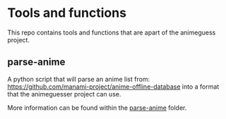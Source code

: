 # Tools and functions

This repo contains tools and functions that are apart of the animeguess project.

## parse-anime
A python script that will parse an anime list from: https://github.com/manami-project/anime-offline-database into a format that the animeguesser project can use.

More information can be found within the [parse-anime](./parse-anime) folder.